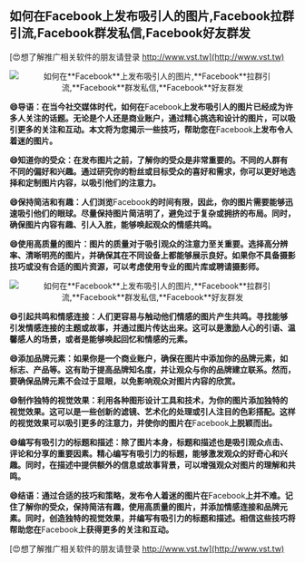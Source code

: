 ## **如何在**Facebook**上发布吸引人的图片,**Facebook**拉群引流,**Facebook**群发私信,**Facebook**好友群发**

[😍想了解推广相关软件的朋友请登录 http://www.vst.tw](http://www.vst.tw)

 <center><img src="https://vst.tw/MP4/tuiguang/png/0.png" alt="如何在**Facebook**上发布吸引人的图片,**Facebook**拉群引流,**Facebook**群发私信,**Facebook**好友群发"></center>

**😄导语：在当今社交媒体时代，如何在**Facebook**上发布吸引人的图片已经成为许多人关注的话题。无论是个人还是商业账户，通过精心挑选和设计的图片，可以吸引更多的关注和互动。本文将为您揭示一些技巧，帮助您在**Facebook**上发布令人着迷的图片。**

**😄知道你的受众：在发布图片之前，了解你的受众是非常重要的。不同的人群有不同的偏好和兴趣。通过研究你的粉丝或目标受众的喜好和需求，你可以更好地选择和定制图片内容，以吸引他们的注意力。**

**😄保持简洁和有趣：人们浏览**Facebook**的时间有限，因此，你的图片需要能够迅速吸引他们的眼球。尽量保持图片简洁明了，避免过于复杂或拥挤的布局。同时，确保图片内容有趣、引人入胜，能够唤起观众的情感共鸣。**

**😄使用高质量的图片：图片的质量对于吸引观众的注意力至关重要。选择高分辨率、清晰明亮的图片，并确保其在不同设备上都能够展示良好。如果你不具备摄影技巧或没有合适的图片资源，可以考虑使用专业的图片库或聘请摄影师。**

 <center><img src="https://vst.tw/MP4/tuiguang/png/8.png" alt="如何在**Facebook**上发布吸引人的图片,**Facebook**拉群引流,**Facebook**群发私信,**Facebook**好友群发"></center>

**😄引起共鸣和情感连接：人们更容易与触动他们情感的图片产生共鸣。寻找能够引发情感连接的主题或故事，并通过图片传达出来。这可以是激励人心的引语、温馨感人的场景，或者是能够唤起回忆和情感的元素。**

**😄添加品牌元素：如果你是一个商业账户，确保在图片中添加你的品牌元素，如标志、产品等。这有助于提高品牌知名度，并让观众与你的品牌建立联系。然而，要确保品牌元素不会过于显眼，以免影响观众对图片内容的欣赏。**

**😄制作独特的视觉效果：利用各种图形设计工具和技术，为你的图片添加独特的视觉效果。这可以是一些创新的滤镜、艺术化的处理或引人注目的色彩搭配。这样的视觉效果可以吸引更多的注意力，并使你的图片在**Facebook**上脱颖而出。**

**😄编写有吸引力的标题和描述：除了图片本身，标题和描述也是吸引观众点击、评论和分享的重要因素。精心编写有吸引力的标题，能够激发观众的好奇心和兴趣。同时，在描述中提供额外的信息或故事背景，可以增强观众对图片的理解和共鸣。**

**😄结语：通过合适的技巧和策略，发布令人着迷的图片在**Facebook**上并不难。记住了解你的受众，保持简洁有趣，使用高质量的图片，并添加情感连接和品牌元素。同时，创造独特的视觉效果，并编写有吸引力的标题和描述。相信这些技巧将帮助您在**Facebook**上获得更多的关注和互动。**

[😍想了解推广相关软件的朋友请登录 http://www.vst.tw](http://www.vst.tw)



